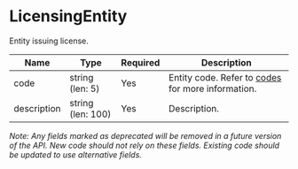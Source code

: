 # LicensingEntity

Entity issuing license.

| Name | Type | Required | Description |
| - | - | - | - |
| code | string (len: 5) | Yes | Entity code. Refer to [codes](https://github.com/fsmb/api-docs/tree/master/docs/codes) for more information. |
| description | string (len: 100) | Yes | Description. |

*Note: Any fields marked as deprecated will be removed in a future version of the API. New code should not rely on these fields. Existing code should be updated to use alternative fields.*
